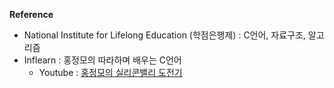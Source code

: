 
<b>Reference</b>
- National Institute for Lifelong Education (학점은행제) : C언어, 자료구조, 알고리즘
- Inflearn : 홍정모의 따라하며 배우는 C언어
  - Youtube : [홍정모의 실리콘밸리 도전기](https://www.youtube.com/watch?v=1mmx87GGtUI&list=PLNfg4W25Tapyl6ahul_8VS_8Tx3_egcTI&index=15)

